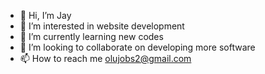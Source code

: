 - 👋 Hi, I’m Jay
- 👀 I’m interested in website development
- 🌱 I’m currently learning new codes
- 💞️ I’m looking to collaborate on developing more software
- 📫 How to reach me olujobs2@gmail.com

<!---
princej10/princej10 is a ✨ special ✨ repository because its `README.md` (this file) appears on your GitHub profile.
You can click the Preview link to take a look at your changes.
--->
